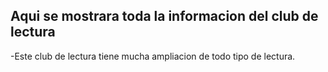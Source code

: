 ## Aqui se mostrara toda la informacion del club de lectura

-Este club de lectura tiene mucha ampliacion de todo tipo de lectura.